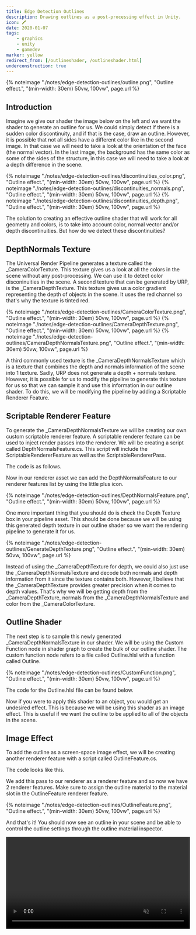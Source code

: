```yaml
--- 
title: Edge Detection Outlines
description: Drawing outlines as a post-processing effect in Unity.
icon: 🖍️
date: 2020-01-07
tags: 
    - graphics
    - unity
    - gamedev
marker: yellow
redirect_from: [/outlineshader, /outlineshader.html]
underconstruction: true
--- 
```


{% noteimage "./notes/edge-detection-outlines/outline.png", "Outline effect.", "(min-width: 30em) 50vw, 100vw", page.url %}


## Introduction
Imagine we give our shader the image below on the left and we want the shader to generate an outline for us. We could simply detect if there is a sudden color discontinuity, and if that is the case, draw an outline. However, it is possible that not all sides have a different color like in the second image. In that case we will need to take a look at the orientation of the face (the normal vector). In the last image, the background has the same color as some of the sides of the structure, in this case we will need to take a look at a depth difference in the scene.

{% noteimage "./notes/edge-detection-outlines/discontinuities_color.png", "Outline effect.", "(min-width: 30em) 50vw, 100vw", page.url %}
{% noteimage "./notes/edge-detection-outlines/discontinuities_normals.png", "Outline effect.", "(min-width: 30em) 50vw, 100vw", page.url %}
{% noteimage "./notes/edge-detection-outlines/discontinuities_depth.png", "Outline effect.", "(min-width: 30em) 50vw, 100vw", page.url %}

The solution to creating an effective outline shader that will work for all geometry and colors, is to take into account color, normal vector and/or depth discontinuities. But how do we detect these discontinuities?


## DepthNormals Texture
The Universal Render Pipeline generates a texture called the _CameraColorTexture. This texture gives us a look at all the colors in the scene without any post-processing. We can use it to detect color disconinuities in the scene. A second texture that can be generated by URP, is the _CameraDepthTexture. This texture gives us a color gradient representing the depth of objects in the scene. It uses the red channel so that's why the texture is tinted red.

{% noteimage "./notes/edge-detection-outlines/CameraColorTexture.png", "Outline effect.", "(min-width: 30em) 50vw, 100vw", page.url %}
{% noteimage "./notes/edge-detection-outlines/CameraDepthTexture.png", "Outline effect.", "(min-width: 30em) 50vw, 100vw", page.url %}
{% noteimage "./notes/edge-detection-outlines/CameraDepthNormalsTexture.png", "Outline effect.", "(min-width: 30em) 50vw, 100vw", page.url %}

A third commonly used texture is the _CameraDepthNormalsTexture which is a texture that combines the depth and normals information of the scene into 1 texture. Sadly, URP does not generate a depth + normals texture. However, it is possible for us to modify the pipeline to generate this texture for us so that we can sample it and use this information in our outline shader. To do this, we will be modifying the pipeline by adding a Scriptable Renderer Feature.

## Scriptable Renderer Feature
To generate the _CameraDepthNormalsTexture we will be creating our own custom scriptable renderer feature. A scriptable renderer feature can be used to inject render passes into the renderer. We will be creating a script called DepthNormalsFeature.cs. This script will include the ScriptableRendererFeature as well as the ScriptableRendererPass.

The code is as follows.

<script src="https://gist.github.com/alexanderameye/55ad39fdbffca9f98fe86aa568af0833.js"></script>

Now in our renderer asset we can add the DepthNormalsFeature to our renderer features list by using the little plus icon.

{% noteimage "./notes/edge-detection-outlines/DepthNormalsFeature.png", "Outline effect.", "(min-width: 30em) 50vw, 100vw", page.url %}

One more important thing that you should do is check the Depth Texture box in your pipeline asset. This should be done because we will be using this generated depth texture in our outline shader so we want the rendering pipeline to generate it for us.

{% noteimage "./notes/edge-detection-outlines/GenerateDepthTexture.png", "Outline effect.", "(min-width: 30em) 50vw, 100vw", page.url %}

Instead of using the _CameraDepthTexture for depth, we could also just use the _CameraDepthNormalsTexture and decode both normals and depth information from it since the texture contains both. However, I believe that the _CameraDepthTexture provides greater precision when it comes to depth values. That's why we will be getting depth from the _CameraDepthTexture, normals from the _CameraDepthNormalsTexture and color from the _CameraColorTexture.

## Outline Shader
The next step is to sample this newly generated _CameraDepthNormalsTexture in our shader. We will be using the Custom Function node in shader graph to create the bulk of our outline shader. The custom function node refers to a file called Outline.hlsl with a function called Outline.

{% noteimage "./notes/edge-detection-outlines/CustomFunction.png", "Outline effect.", "(min-width: 30em) 50vw, 100vw", page.url %}

The code for the Outline.hlsl file can be found below.

<script src="https://gist.github.com/alexanderameye/fffe2ad4ec56ba1dbc3849bc66a1875c.js"></script>

Now if you were to apply this shader to an object, you would get an undesired effect. This is because we will be using this shader as an image effect. This is useful if we want the outline to be applied to all of the objects in the scene.

## Image Effect
To add the outline as a screen-space image effect, we will be creating another renderer feature with a script called OutlineFeature.cs.

The code looks like this.

<script src="https://gist.github.com/alexanderameye/fe56c473544d2491b6114a3f178020a0.js"></script>

We add this pass to our renderer as a renderer feature and so now we have 2 renderer features. Make sure to assign the outline material to the material slot in the OutlineFeature renderer feature.

{% noteimage "./notes/edge-detection-outlines/OutlineFeature.png", "Outline effect.", "(min-width: 30em) 50vw, 100vw", page.url %}

And that's it! You should now see an outline in your scene and be able to control the outline settings through the outline material inspector.

<video width="100%" title="Cosmog parallax Pokémon card." loop="" autoplay="" playsinline="" muted="true" class="note-video">
<source src="final.mp4" type="video/mp4">
<source src="final.webm" type="video/webm">
</video>
